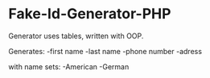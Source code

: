 # Fake-Id-Generator-PHP

Generator uses tables, written with OOP.

Generates: 
-first name 
-last name 
-phone number 
-adress

with name sets:
-American
-German
